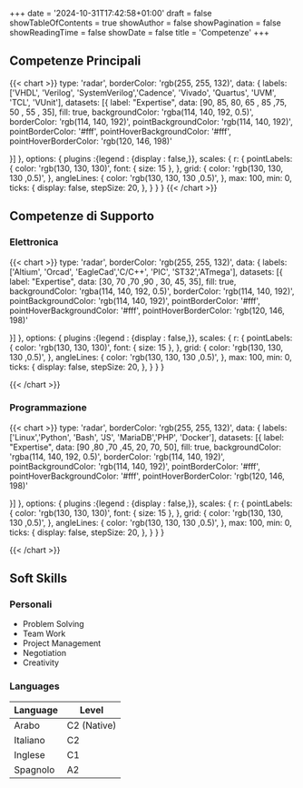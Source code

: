 +++
date = '2024-10-31T17:42:58+01:00'
draft = false
showTableOfContents = true
showAuthor = false
showPagination =  false
showReadingTime = false
showDate = false
title = 'Competenze'
+++

## Competenze Principali

{{< chart >}}
type: 'radar',
borderColor: 'rgb(255, 255, 132)',
data: {
  labels: ['VHDL', 'Verilog', 'SystemVerilog','Cadence', 'Vivado', 'Quartus', 'UVM', 'TCL', 'VUnit'],
  datasets: [{
    label: "Expertise",
    data: [90, 85, 80, 65 , 85 ,75, 50 , 55 , 35],
    fill: true,
    backgroundColor: 'rgba(114, 140, 192, 0.5)',
    borderColor: 'rgb(114, 140, 192)',
    pointBackgroundColor: 'rgb(114, 140, 192)',
    pointBorderColor: '#fff',
    pointHoverBackgroundColor: '#fff',
    pointHoverBorderColor: 'rgb(120, 146, 198)'

  }]
}, options: {
  plugins :{legend : {display : false,}},
  scales: {
    r: {
      pointLabels:{
        color: 'rgb(130, 130, 130)',
        font: {
          size: 15
        },
      },
      grid: {
        color: 'rgb(130, 130, 130 ,0.5)',
      },
      angleLines: {
        color: 'rgb(130, 130, 130 ,0.5)',
      },
      max: 100,
      min: 0,
      ticks: {
        display: false,
        stepSize: 20,
      },
    }
  }
}
{{< /chart >}}

## Competenze di Supporto

### Elettronica

{{< chart >}}
type: 'radar',
borderColor: 'rgb(255, 255, 132)',
data: {
  labels: ['Altium', 'Orcad', 'EagleCad','C/C++', 'PIC', 'ST32','ATmega'],
  datasets: [{
    label: "Expertise",
    data: [30, 70 ,70 ,90 , 30, 45, 35],
    fill: true,
    backgroundColor: 'rgba(114, 140, 192, 0.5)',
    borderColor: 'rgb(114, 140, 192)',
    pointBackgroundColor: 'rgb(114, 140, 192)',
    pointBorderColor: '#fff',
    pointHoverBackgroundColor: '#fff',
    pointHoverBorderColor: 'rgb(120, 146, 198)'

  }]
}, options: {
  plugins :{legend : {display : false,}},
  scales: {
    r: {
      pointLabels:{
        color: 'rgb(130, 130, 130)',
        font: {
          size: 15
        },
      },
      grid: {
        color: 'rgb(130, 130, 130 ,0.5)',
      },
      angleLines: {
        color: 'rgb(130, 130, 130 ,0.5)',
      },
      max: 100,
      min: 0,
      ticks: {
        display: false,
        stepSize: 20,
      },
    }
  }
}

{{< /chart >}}

### Programmazione

{{< chart >}}
type: 'radar',
borderColor: 'rgb(255, 255, 132)',
data: {
  labels: ['Linux','Python', 'Bash', 'JS', 'MariaDB','PHP', 'Docker'],
  datasets: [{
    label: "Expertise",
    data: [90 ,80 ,70 ,45, 20, 70, 50],
    fill: true,
    backgroundColor: 'rgba(114, 140, 192, 0.5)',
    borderColor: 'rgb(114, 140, 192)',
    pointBackgroundColor: 'rgb(114, 140, 192)',
    pointBorderColor: '#fff',
    pointHoverBackgroundColor: '#fff',
    pointHoverBorderColor: 'rgb(120, 146, 198)'

  }]
}, options: {
  plugins :{legend : {display : false,}},
  scales: {
    r: {
      pointLabels:{
        color: 'rgb(130, 130, 130)',
        font: {
          size: 15
        },
      },
      grid: {
        color: 'rgb(130, 130, 130 ,0.5)',
      },
      angleLines: {
        color: 'rgb(130, 130, 130 ,0.5)',
      },
      max: 100,
      min: 0,
      ticks: {
        display: false,
        stepSize: 20,
      },
    }
  }
}

{{< /chart >}}

## Soft Skills

### Personali

 - Problem Solving
 - Team Work
 - Project Management
 - Negotiation
 - Creativity

### Languages

| Language    | Level       |
| ----------- | ----------- |
| Arabo       | C2 (Native) |
| Italiano    | C2          |
| Inglese     | C1          |
| Spagnolo    | A2          |
